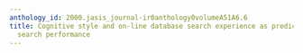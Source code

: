 ```yaml
---
anthology_id: 2000.jasis_journal-ir0anthology0volumeA51A6.6
title: Cognitive style and on-line database search experience as predictors of Web
  search performance
---
```

